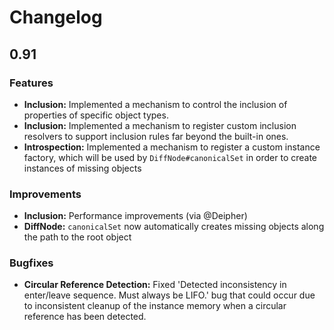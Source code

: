# Changelog

## 0.91

### Features
- **Inclusion:** Implemented a mechanism to control the inclusion of properties of 
  specific object types.
- **Inclusion:** Implemented a mechanism to register custom inclusion resolvers to 
  support inclusion rules far beyond the built-in ones.
- **Introspection:** Implemented a mechanism to register a custom instance factory, 
  which will be used by `DiffNode#canonicalSet` in order to create instances of missing 
  objects 

### Improvements
- **Inclusion:** Performance improvements (via @Deipher)
- **DiffNode:** `canonicalSet` now automatically creates missing objects along the 
  path to the root object 

### Bugfixes
- **Circular Reference Detection:** Fixed 'Detected inconsistency in 
  enter/leave sequence. Must always be LIFO.' bug that could occur 
  due to inconsistent cleanup of the instance memory when a circular
  reference has been detected.